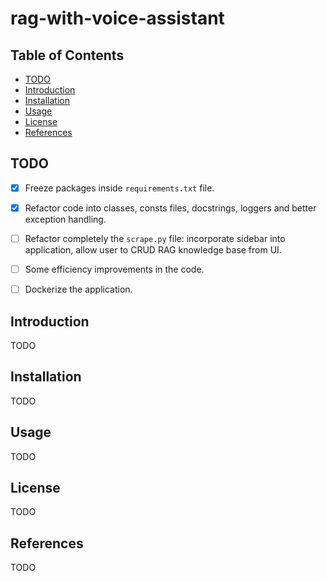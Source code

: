 # rag-with-voice-assistant

## Table of Contents
- [TODO](#todo)
- [Introduction](#introduction)
- [Installation](#installation)
- [Usage](#usage)
- [License](#license)
- [References](#references)

## TODO

- [x] Freeze packages inside `requirements.txt` file.
- [x] Refactor code into classes, consts files, docstrings, loggers and better exception handling.
- [ ] Refactor completely the `scrape.py` file: incorporate sidebar into application, allow user to CRUD RAG knowledge base from UI.
- [ ] Some efficiency improvements in the code.
- [ ] Dockerize the application.


## Introduction

TODO

## Installation

TODO

## Usage

TODO

## License

TODO

## References

TODO

